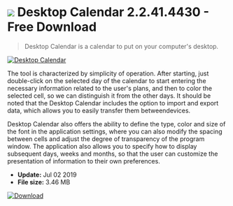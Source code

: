 # ![](https://cdn.softexe.net/static/icon/win.gif) Desktop Calendar 2.2.41.4430 - Free Download

> Desktop Calendar is a calendar to put on your computer's desktop.

[![Desktop Calendar](https://gallery.dpcdn.pl/imgc/Tools/75487/g_-_420x350_1.5_-_x20170427224842_0.jpg)](https://softexe.net/win/business/calendars/desktop-calendar:aRhd.html)

The tool is characterized by simplicity of operation. After starting, just double-click on the selected day of the calendar to start entering the necessary information related to the user's plans, and then to color the selected cell, so we can distinguish it from the other days. It should be noted that the Desktop Calendar includes the option to import and export data, which allows you to easily transfer them betweendevices. 
 
 Desktop Calendar also offers the ability to define the type, color and size of the font in the application settings, where you can also modify the spacing between cells and adjust the degree of transparency of the program window. The application also allows you to specify how to display subsequent days, weeks and months, so that the user can customize the presentation of information to their own preferences.


- **Update:** Jul 02 2019
- **File size:** 3.46 MB

[![Download](https://cdn.softexe.net/static/img/download.png)](https://softexe.net/win/business/calendars/desktop-calendar:aRhd.html)

